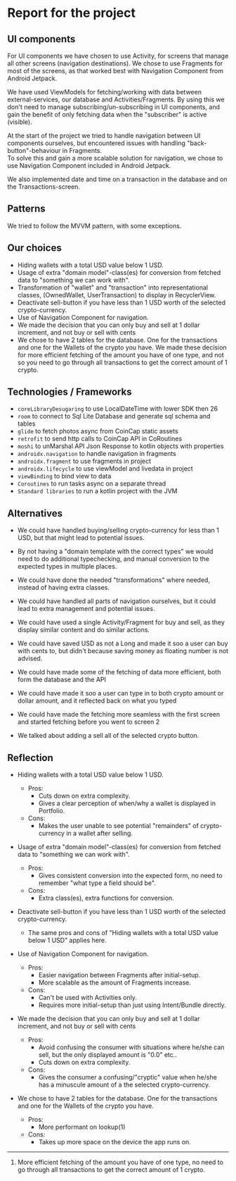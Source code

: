 # Report for the project #

## UI components ##

For UI components we have chosen to use Activity, for screens that manage all other screens (navigation destinations).
We chose to use Fragments for most of the screens, as that worked best with Navigation Component from Android Jetpack.

We have used ViewModels for fetching/working with data between external-services, our database and Activities/Fragments.
By using this we don't need to manage subscribing/un-subscribing in UI components, and gain the benefit of only fetching data when the "subscriber" is active (visible).

At the start of the project we tried to handle navigation between UI components ourselves, but encountered issues with handling "back-button"-behaviour in Fragments.  
To solve this and gain a more scalable solution for navigation, we chose to use Navigation Component included in Android Jetpack.

We also implemented date and time on a transaction in the database and on the Transactions-screen.


## Patterns ##

We tried to follow the MVVM pattern, with some exceptions. 


## Our choices ##

- Hiding wallets with a total USD value below 1 USD.
- Usage of extra "domain model"-class(es) for conversion from fetched data to "something we can work with". 
- Transformation of "wallet" and "transaction" into representational classes, (OwnedWallet, UserTransaction) to display in RecyclerView.
- Deactivate sell-button if you have less than 1 USD worth of the selected crypto-currency.
- Use of Navigation Component for navigation.
- We made the decision that you can only buy and sell at 1 dollar increment, and not buy or sell with cents
- We chose to have 2 tables for the database. One for the transactions and one for the Wallets of the crypto you have.
  We made these decision for more efficient fetching of the amount you have of one type, and not so you need to go
  through all transactions to get the correct amount of 1 crypto.
  

## Technologies / Frameworks ##

- `coreLibraryDesugaring` to use LocalDateTime with lower SDK then 26
- `room` to connect to Sql Lite Database and generate sql schema and tables
- `glide` to fetch photos async from CoinCap static assets
- `retrofit` to send http calls to CoinCap API in CoRoutines
- `moshi` to unMarshal API Json Response to kotlin objects with properties
- `androidx.navigation` to handle navigation in fragments
- `androidx.fragment` to use fragments in project
- `androidx.lifecycle` to use viewModel and livedata in project
- `viewBinding` to bind view to data
- `Coroutines` to run tasks async on a separate thread
- `Standard libraries` to run a kotlin project with the JVM


## Alternatives ##

- We could have handled buying/selling crypto-currency for less than 1 USD, but that might lead to potential issues.

- By not having a "domain template with the correct types" we would need to do additional typechecking, and manual conversion to the expected types in multiple places.  

- We could have done the needed "transformations" where needed, instead of having extra classes. 

- We could have handled all parts of navigation ourselves, but it could lead to extra management and potential issues.

- We could have used a single Activity/Fragment for buy and sell, as they display similar content and do similar actions.

- We could have saved USD as not a Long and made it soo a user can buy with cents to, but didn't because saving money as
  floating number is not advised.
  
- We could have made some of the fetching of data more efficient, both form the database and the API

- We could have made it soo a user can type in to both crypto amount or dollar amount, and it reflected back on what you
  typed

- We could have made the fetching more seamless with the first screen and started fetching before you went to screen 2

- We talked about adding a sell all of the selected crypto button.


## Reflection ##

- Hiding wallets with a total USD value below 1 USD.
    - Pros: 
        - Cuts down on extra complexity. 
        - Gives a clear perception of when/why a wallet is displayed in Portfolio.
    - Cons:
        - Makes the user unable to see potential "remainders" of crypto-currency in a wallet after selling.
                
- Usage of extra "domain model"-class(es) for conversion from fetched data to "something we can work with".
    - Pros: 
        - Gives consistent conversion into the expected form, no need to remember "what type a field should be".
    - Cons:
        - Extra class(es), extra functions for conversion.

- Deactivate sell-button if you have less than 1 USD worth of the selected crypto-currency.
    - The same pros and cons of "Hiding wallets with a total USD value below 1 USD" applies here.

- Use of Navigation Component for navigation.
    - Pros: 
        - Easier navigation between Fragments after initial-setup.
        - More scalable as the amount of Fragments increase.
    - Cons:
        - Can't be used with Activities only.
        - Requires more initial-setup than just using Intent/Bundle directly.

- We made the decision that you can only buy and sell at 1 dollar increment, and not buy or sell with cents
    - Pros: 
        - Avoid confusing the consumer with situations where he/she can sell, but the only displayed amount is "0.0" etc..
        - Cuts down on extra complexity.
    - Cons:
        - Gives the consumer a confusing/"cryptic" value when he/she has a minuscule amount of a the selected crypto-currency.

- We chose to have 2 tables for the database. One for the transactions and one for the Wallets of the crypto you have. 
    - Pros: 
        - More performant on lookup(1)
    - Cons:
        - Takes up more space on the device the app runs on.

---

1. More efficient fetching of the amount you have of one type, no need to go through all transactions to get the correct amount of 1 crypto.
 
